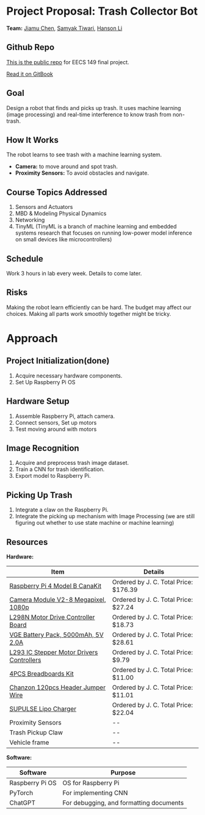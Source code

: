 # Project Proposal: Trash Collector Bot

**Team:** [Jiamu Chen](https://jimchen.me), [Samyak Tiwari](https://github.com/tiwar081), [Hanson Li](https://github.com/Hanson-Li-lchanggle)

## Github Repo

[This is the public repo](https://github.com/jimchen2/EECS-149-Final-Project/) for EECS 149 final project.

[Read it on GitBook](https://berkeley-7.gitbook.io/pro/)

## Goal

Design a robot that finds and picks up trash. It uses machine learning (image processing) and real-time interference to know trash from non-trash.

## How It Works

The robot learns to see trash with a machine learning system.

- **Camera:** to move around and spot trash.
- **Proximity Sensors:** To avoid obstacles and navigate.

## Course Topics Addressed

1. Sensors and Actuators
2. MBD & Modeling Physical Dynamics
3. Networking
4. TinyML (TinyML is a branch of machine learning and embedded systems research that focuses on running low-power model inference on small devices like microcontrollers)

## Schedule

Work 3 hours in lab every week. Details to come later.

## Risks

Making the robot learn efficiently can be hard. The budget may affect our choices. Making all parts work smoothly together might be tricky.

# Approach

## Project Initialization(done)

1. Acquire necessary hardware components.
2. Set Up Raspberry Pi OS

## Hardware Setup

1. Assemble Raspberry Pi, attach camera.
2. Connect sensors, Set up motors
3. Test moving around with motors

## Image Recognition

1. Acquire and preprocess trash image dataset.
2. Train a CNN for trash identification.
3. Export model to Raspberry Pi.

## Picking Up Trash

1. Integrate a claw on the Raspberry Pi.
2. Integrate the picking up mechanism with Image Processing (we are still figuring out whether to use state machine or machine learning)

## Resources

**Hardware:**

| **Item**                                                                                                                   | **Details**                     |
| -------------------------------------------------------------------------------------------------------------------------------- | ------------------------------------- |
| [Raspberry Pi 4 Model B CanaKit](https://www.amazon.com/dp/B08956GVXN?psc=1&ref=ppx_yo2ov_dt_b_product_details)                     | Ordered by J. C. Total Price: $176.39 |
| [Camera Module V2-8 Megapixel, 1080p](https://www.amazon.com/dp/B01ER2SKFS?psc=1&ref=ppx_yo2ov_dt_b_product_details)                | Ordered by J. C. Total Price: $27.24  |
| [L298N Motor Drive Controller Board](https://www.amazon.com/gp/product/B07ZT619TD/ref=ppx_yo_dt_b_asin_title_o04_s00?ie=UTF8&psc=1) | Ordered by J. C. Total Price: $18.73  |
| [VGE Battery Pack, 5000mAh, 5V 2.0A](https://www.amazon.com/dp/B09HXYTDMV?psc=1&ref=ppx_yo2ov_dt_b_product_details)                 | Ordered by J. C. Total Price: $28.61  |
| [L293 IC Stepper Motor Drivers Controllers](https://www.amazon.com/dp/B07NXTWJV9?psc=1&ref=ppx_yo2ov_dt_b_product_details)          | Ordered by J. C. Total Price: $9.79   |
| [4PCS Breadboards Kit](https://www.amazon.com/dp/B07DL13RZH?psc=1&ref=ppx_yo2ov_dt_b_product_details)                               | Ordered by J. C. Total Price: $11.00  |
| [Chanzon 120pcs Header Jumper Wire](https://www.amazon.com/dp/B09FPGT7JT?psc=1&ref=ppx_yo2ov_dt_b_product_details)                  | Ordered by J. C. Total Price: $11.01  |
| [SUPULSE Lipo Charger](https://www.amazon.com/dp/B08L7VCBXG?psc=1&ref=ppx_yo2ov_dt_b_product_details)                               | Ordered by J. C. Total Price: $22.04  |
| Proximity Sensors                                                                                                                | --                                    |
| Trash Pickup Claw                                                                                                                | --                                    |
| Vehicle frame                                                                                                                    | --                                    |

**Software:**

| **Software** | **Purpose**                       |
| ------------------ | --------------------------------------- |
| Raspberry Pi OS    | OS for Raspberry Pi                     |
| PyTorch            | For implementing CNN                    |
| ChatGPT            | For debugging, and formatting documents |
